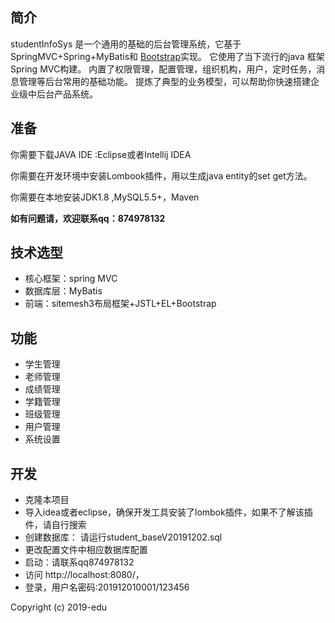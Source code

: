 ## 简介
studentInfoSys 是一个通用的基础的后台管理系统，它基于SpringMVC+Spring+MyBatis和 [Bootstrap](https://www.bootcss.com/)实现。
它使用了当下流行的java 框架Spring MVC构建。
内置了权限管理，配置管理，组织机构，用户，定时任务，消息管理等后台常用的基础功能。
提炼了典型的业务模型，可以帮助你快速搭建企业级中后台产品系统。
 
## 准备

你需要下载JAVA IDE :Eclipse或者Intellij IDEA

你需要在开发环境中安装Lombook插件，用以生成java entity的set get方法。

你需要在本地安装JDK1.8 ,MySQL5.5+，Maven


**如有问题请，欢迎联系qq：874978132**


## 技术选型

- 核心框架：spring MVC
- 数据库层：MyBatis
- 前端：sitemesh3布局框架+JSTL+EL+Bootstrap
 
## 功能
- 学生管理
- 老师管理
- 成绩管理
- 学籍管理
- 班级管理
- 用户管理
- 系统设置

## 开发

- 克隆本项目
- 导入idea或者eclipse，确保开发工具安装了lombok插件，如果不了解该插件，请自行搜索
- 创建数据库： 请运行student_baseV20191202.sql
- 更改配置文件中相应数据库配置
- 启动：请联系qq874978132
- 访问 http://localhost:8080/，   
- 登录，用户名密码:201912010001/123456

Copyright (c) 2019-edu
